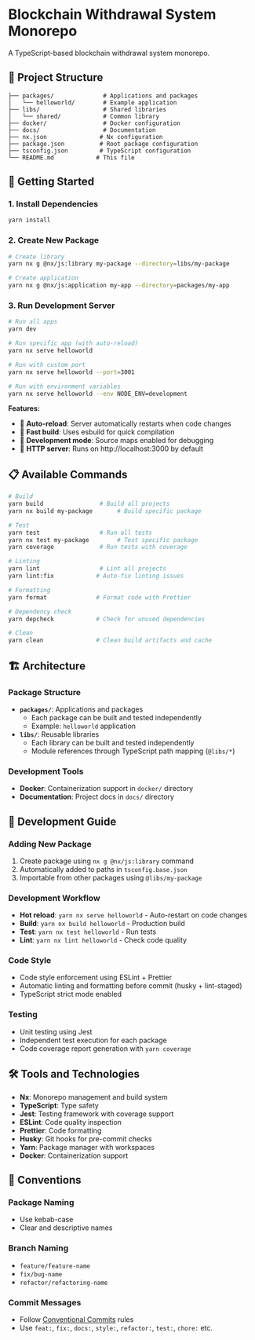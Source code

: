 # Blockchain Withdrawal System Monorepo

A TypeScript-based blockchain withdrawal system monorepo.

## 📁 Project Structure

```
├── packages/              # Applications and packages
│   └── helloworld/        # Example application
├── libs/                  # Shared libraries
│   └── shared/            # Common library
├── docker/                # Docker configuration
├── docs/                  # Documentation
├── nx.json               # Nx configuration
├── package.json          # Root package configuration
├── tsconfig.json         # TypeScript configuration
└── README.md            # This file
```

## 🚀 Getting Started

### 1. Install Dependencies
```bash
yarn install
```

### 2. Create New Package
```bash
# Create library
yarn nx g @nx/js:library my-package --directory=libs/my-package

# Create application
yarn nx g @nx/js:application my-app --directory=packages/my-app
```

### 3. Run Development Server
```bash
# Run all apps
yarn dev

# Run specific app (with auto-reload)
yarn nx serve helloworld

# Run with custom port
yarn nx serve helloworld --port=3001

# Run with environment variables
yarn nx serve helloworld --env NODE_ENV=development
```

**Features:**
- 🔄 **Auto-reload**: Server automatically restarts when code changes
- 🚀 **Fast build**: Uses esbuild for quick compilation
- 🔧 **Development mode**: Source maps enabled for debugging
- 📡 **HTTP server**: Runs on http://localhost:3000 by default

## 📋 Available Commands

```bash
# Build
yarn build                # Build all projects
yarn nx build my-package       # Build specific package

# Test
yarn test                 # Run all tests
yarn nx test my-package        # Test specific package
yarn coverage             # Run tests with coverage

# Linting
yarn lint                 # Lint all projects
yarn lint:fix            # Auto-fix linting issues

# Formatting
yarn format              # Format code with Prettier

# Dependency check
yarn depcheck            # Check for unused dependencies

# Clean
yarn clean               # Clean build artifacts and cache
```

## 🏗️ Architecture

### Package Structure
- **`packages/`**: Applications and packages
  - Each package can be built and tested independently
  - Example: `helloworld` application
- **`libs/`**: Reusable libraries
  - Each library can be built and tested independently
  - Module references through TypeScript path mapping (`@libs/*`)

### Development Tools
- **Docker**: Containerization support in `docker/` directory
- **Documentation**: Project docs in `docs/` directory

## 🔧 Development Guide

### Adding New Package
1. Create package using `nx g @nx/js:library` command
2. Automatically added to paths in `tsconfig.base.json`
3. Importable from other packages using `@libs/my-package`

### Development Workflow
- **Hot reload**: `yarn nx serve helloworld` - Auto-restart on code changes
- **Build**: `yarn nx build helloworld` - Production build
- **Test**: `yarn nx test helloworld` - Run tests
- **Lint**: `yarn nx lint helloworld` - Check code quality

### Code Style
- Code style enforcement using ESLint + Prettier
- Automatic linting and formatting before commit (husky + lint-staged)
- TypeScript strict mode enabled

### Testing
- Unit testing using Jest
- Independent test execution for each package
- Code coverage report generation with `yarn coverage`

## 🛠️ Tools and Technologies

- **Nx**: Monorepo management and build system
- **TypeScript**: Type safety
- **Jest**: Testing framework with coverage support
- **ESLint**: Code quality inspection
- **Prettier**: Code formatting
- **Husky**: Git hooks for pre-commit checks
- **Yarn**: Package manager with workspaces
- **Docker**: Containerization support

## 📝 Conventions

### Package Naming
- Use kebab-case
- Clear and descriptive names

### Branch Naming
- `feature/feature-name`
- `fix/bug-name`
- `refactor/refactoring-name`

### Commit Messages
- Follow [Conventional Commits](https://www.conventionalcommits.org/) rules
- Use `feat:`, `fix:`, `docs:`, `style:`, `refactor:`, `test:`, `chore:` etc.